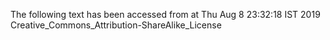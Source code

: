 The following text has been accessed from at Thu Aug 8 23:32:18 IST 2019
Creative_Commons_Attribution-ShareAlike_License
